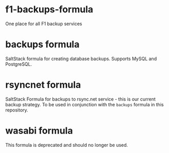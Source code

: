 # f1-backups-formula
One place for all F1 backup services

# backups formula
SaltStack formula for creating database backups.  Supports MySQL and PostgreSQL.

# rsyncnet formula
SaltStack Formula for backups to rsync.net service - this is our current backup strategy.  To be used in conjunction with the `backups` formula in this repository.

# wasabi formula
This formula is deprecated and should no longer be used.